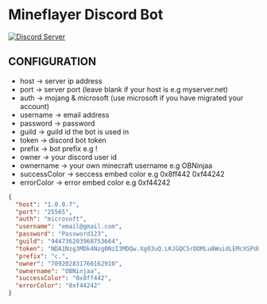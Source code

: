 # Mineflayer Discord Bot

<a href="https://discord.gg/numgPDvq5Q"><img src="https://discord.com/api/guilds/883397209306038272/widget.png?style=banner2" alt="Discord Server"/></a>

## CONFIGURATION
- host -> server ip address
- port -> server port (leave blank if your host is e.g myserver.net)
- auth -> mojang & microsoft (use microsoft if you have migrated your account)
- username -> email address
- password -> password
- guild -> guild id the bot is used in
- token -> discord bot token
- prefix -> bot prefix e.g !
- owner -> your discord user id
- ownername -> your own minecraft username e.g OBNinjaa
- successColor -> seccess embed color e.g 0x8ff442 0xf44242
- errorColor -> error embed color e.g 0xf44242


```json
{
  "host": "1.0.0.7",
  "port": "25565",
  "auth": "microsoft",
  "username": "email@gmail.com",
  "password": "Password123",
  "guild": "944736203968753664",
  "token": "NDA1Nzg3MDk4Nzg0NzI3MDQw.Xg03uQ.LKJGQC5rDDMLu8WuidLEMcXSPdU",
  "prefix": "c.",
  "owner": "709202831760162910",
  "ownername": "OBNinjaa",
  "successColor": "0x8ff442",
  "errorColor": "0xf44242"
}
```
